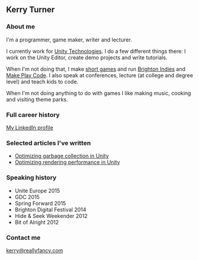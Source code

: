## Kerry Turner

### About me

I'm a programmer, game maker, writer and lecturer.

I currently work for [Unity Technologies](http://unity3d.com/). I do a few different things there: I work on the Unity Editor, create demo projects and write tutorials.

When I'm not doing that, I make [short games](https://reallyfancy.itch.io/) and run [Brighton Indies](https://twitter.com/brightonindies) and [Make Play Code](https://twitter.com/makeplaycode). I also speak at conferences, lecture (at college and degree level) and teach kids to code.

When I'm not doing anything to do with games I like making music, cooking and visiting theme parks.

### Full career history

[My LinkedIn profile](https://www.linkedin.com/in/kerryturner)

### Selected articles I've written

* [Optimizing garbage collection in Unity](https://unity3d.com/learn/tutorials/temas/performance-optimization/optimizing-garbage-collection-unity-games?playlist=44069)
* [Optimizing rendering performance in Unity](https://unity3d.com/learn/tutorials/topics/performance-optimization/optimizing-graphics-rendering-unity-games?playlist=44069)

### Speaking history

* Unite Europe 2015
* GDC 2015
* Spring Forward 2015
* Brighton Digital Festival 2014
* Hide & Seek Weekender 2012
* Bit of Alright 2012

### Contact me

[kerry@reallyfancy.com](mailto:kerry@reallyfancy.com)
